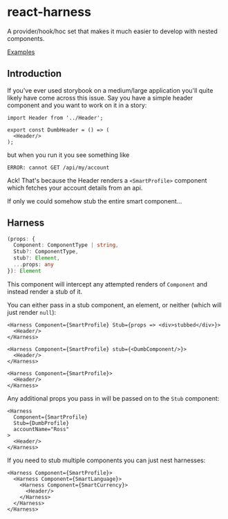 # react-harness
A provider/hook/hoc set that makes it much easier to develop with nested components.

[Examples](https://github.com/jackmellis/react-harness/tree/main/examples)

## Introduction
If you've ever used storybook on a medium/large application you'll quite likely have come across this issue. Say you have a simple header component and you want to work on it in a story:

```tsx
import Header from '../Header';

export const DumbHeader = () => (
  <Header/>
);
```

but when you run it you see something like
```
ERROR: cannot GET /api/my/account
```
Ack! That's because the Header renders a `<SmartProfile>` component which fetches your account details from an api. 

If only we could somehow stub the entire smart component...

## Harness
```ts
(props: {
  Component: ComponentType | string,
  Stub?: ComponentType,
  stub?: Element,
  ...props: any
}): Element
```
This component will intercept any attempted renders of `Component` and instead render a stub of it.

You can either pass in a stub component, an element, or neither (which will just render `null`):

```tsx
<Harness Component={SmartProfile} Stub={props => <div>stubbed</div>}>
  <Header/>
</Harness>
```

```tsx
<Harness Component={SmartProfile} stub={<DumbComponent/>}>
  <Header/>
</Harness>
```

```tsx
<Harness Component={SmartProfile}>
  <Header/>
</Harness>
```

Any additional props you pass in will be passed on to the `Stub` component:
```tsx
<Harness
  Component={SmartProfile}
  Stub={DumbProfile}
  accountName="Ross"
>
  <Header/>
</Harness>
```

If you need to stub multiple components you can just nest harnesses:
```tsx
<Harness Component={SmartProfile}>
  <Harness Component={SmartLanguage}>
    <Harness Component={SmartCurrency}>
      <Header/>
    </Harness>
  </Harness>
</Harness>
```
